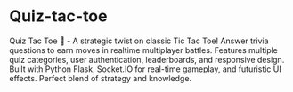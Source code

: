 # Quiz-tac-toe
Quiz Tac Toe 🎯 - A strategic twist on classic Tic Tac Toe! Answer trivia questions to earn moves in realtime multiplayer battles. Features multiple quiz categories, user authentication, leaderboards, and responsive design. Built with Python Flask, Socket.IO for real-time gameplay, and futuristic UI effects. Perfect blend of strategy and knowledge.
